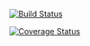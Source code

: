 [![Build Status](https://travis-ci.com/sofiachiare/Assignment2.svg?branch=feature/1)](https://travis-ci.com/sofiachiare/Assignment2)

[![Coverage Status](https://coveralls.io/repos/github/sofiachiare/Assignment2/badge.svg?branch=feature/1)](https://coveralls.io/github/sofiachiare/Assignment2?branch=feature/1)

